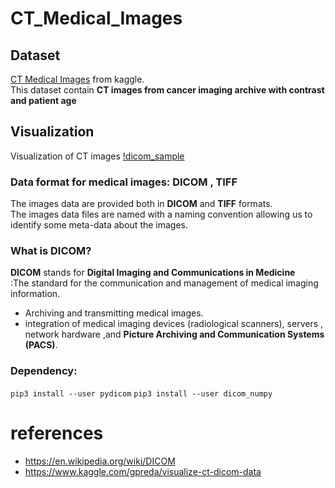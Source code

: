# CT_Medical_Images

## Dataset 
[CT Medical Images](https://www.kaggle.com/kmader/siim-medical-images) from kaggle.<br>
This dataset contain **CT images from cancer imaging archive with contrast and patient age**

## Visualization
Visualization of CT images
[!dicom_sample](/dicom_sample.png)	
### Data format for medical images: DICOM , TIFF 
The images data are provided both in **DICOM** and **TIFF** formats.<br>
The images data files are named with a naming convention allowing us to identify some meta-data about the images.

### What is DICOM?
**DICOM** stands for **Digital Imaging and Communications in Medicine** <br>
:The standard for the communication and management of medical imaging information.<br>
- Archiving and transmitting medical images.<br>
- integration of medical imaging devices (radiological scanners), servers , network hardware ,and **Picture Archiving and Communication Systems (PACS)**.


### Dependency:
  `pip3 install --user pydicom`
  `pip3 install --user dicom_numpy`


# references
- https://en.wikipedia.org/wiki/DICOM
- https://www.kaggle.com/gpreda/visualize-ct-dicom-data
